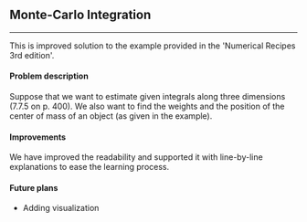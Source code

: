 ## Monte-Carlo Integration 
---
This is improved solution to the example provided in the 'Numerical Recipes 3rd edition'. 

#### Problem description
Suppose that we want to estimate given integrals along three dimensions (7.7.5 on p. 400). We also want to find the weights and the position of the center of mass of an object (as given in the example). 

#### Improvements
We have improved the readability and supported it with line-by-line explanations to ease the learning process. 

#### Future plans 
- Adding visualization 
